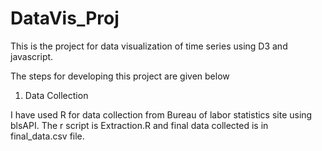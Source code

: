 # DataVis_Proj
This is the project for data visualization of time series using D3 and javascript.

The steps for developing this project are given below

1) Data Collection

I have used R for data collection from Bureau of labor statistics site using blsAPI. The r script is Extraction.R and final data collected is in final_data.csv file.
